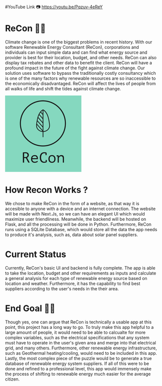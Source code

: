 #YouTube Link 📷
https://youtu.be/Pqzuv-4eReY

# ReCon 🍃🍃  
 Climate change is one of the biggest problems in recent history. With our software Renewable Energy Consultant (ReCon), corporations and individuals can input simple data and can find what energy source and provider is best for their location, budget, and other needs. ReCon can also display tax rebates and other data to benefit the client. ReCon will have a profound impact in the future of the fight against climate change. Our solution uses software to bypass the traditionally costly consultancy which is one of the many factors why renewable resources are so inaccessible to the economically disadvantaged. ReCon will affect the lives of people from all walks of life and shift the tides against climate change.

![ReCon Logo](https://github.com/jeevsanp1/uberhack/blob/main/re-con/public/ReCon4.png?raw=true)

# How Recon Works ?

We chose to make ReCon in the form of a website, as that way it is accesible to anyone with a device and an internet connection. The website will be made with Next.Js, so we can have an elegant UI which would maximize user friendliness. Meanwhile, the backend will be hosted on Flask, and all the processing will be done in Python. Furthermore, ReCon runs using a SQLite Database, which would store all the data the app needs to produce it's analysis, such as, data about solar panel suppliers.

# Current Status
Currently, ReCon's basic UI and backend is fully complete. The app is able to take the location, budget and other requirements as inputs and calculate a general analysis for each type of renewable energy source based on location and weather. Furthermore, it has the capability to find best suppliers according to the user's needs in the their area.

# End Goal 🥅🥅

Though yes, one can argue that ReCon is technically a usable app at this point, this project has a long way to go. To truly make this app helpful to a large amount of people, it would need to be able to calcualte for more complex variables, such as the electrical specifications that any system must have to operate in the user's given area and merge into that electrical grid, and many others. Furthermore, other renewable energy infrastructure, such as Geothermal heating/cooling, would need to be included in this app. Lastly, the most complex piece of the puzzle would be to generate a true database of renewable energy system suppliers. If all of this were to be done and refined to a professional level, this app would immensely make the process of shifting to renewable energy much easier for the average citizen.
